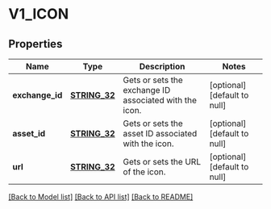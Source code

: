 # V1_ICON

## Properties
Name | Type | Description | Notes
------------ | ------------- | ------------- | -------------
**exchange_id** | [**STRING_32**](STRING_32.md) | Gets or sets the exchange ID associated with the icon. | [optional] [default to null]
**asset_id** | [**STRING_32**](STRING_32.md) | Gets or sets the asset ID associated with the icon. | [optional] [default to null]
**url** | [**STRING_32**](STRING_32.md) | Gets or sets the URL of the icon. | [optional] [default to null]

[[Back to Model list]](../README.md#documentation-for-models) [[Back to API list]](../README.md#documentation-for-api-endpoints) [[Back to README]](../README.md)


